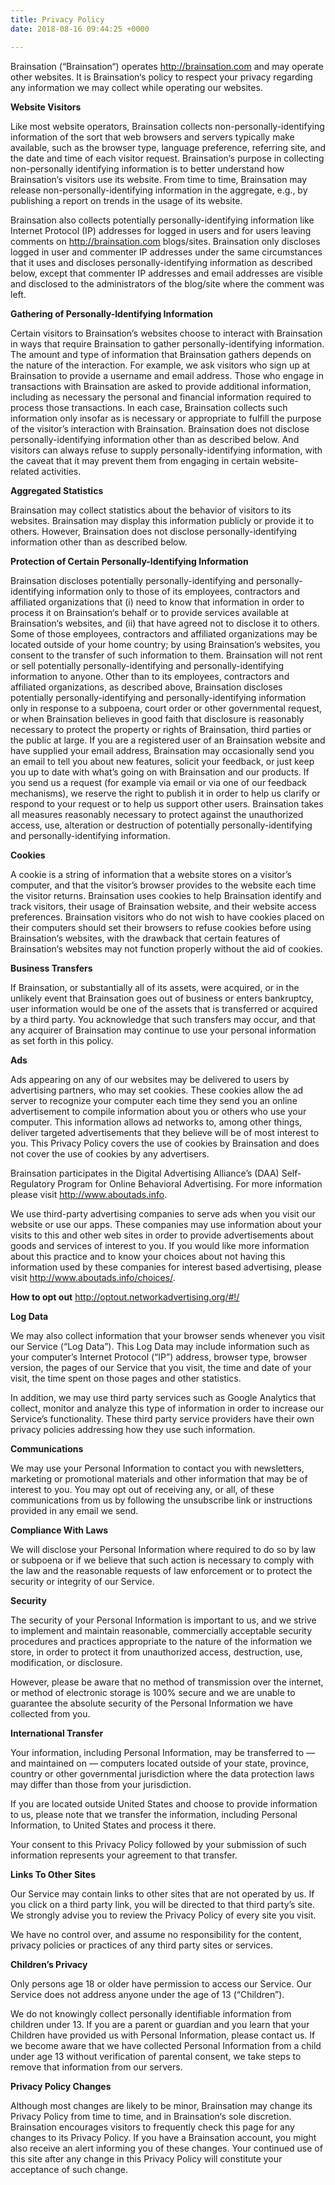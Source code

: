 ```yaml
---
title: Privacy Policy
date: 2018-08-16 09:44:25 +0000

---
```

Brainsation (“Brainsation“) operates http://brainsation.com and may operate other websites. It is Brainsation‘s policy to respect your privacy regarding any information we may collect while operating our websites.

**Website Visitors**

Like most website operators, Brainsation collects non-personally-identifying information of the sort that web browsers and servers typically make available, such as the browser type, language preference, referring site, and the date and time of each visitor request. Brainsation‘s purpose in collecting non-personally identifying information is to better understand how Brainsation‘s visitors use its website. From time to time, Brainsation may release non-personally-identifying information in the aggregate, e.g., by publishing a report on trends in the usage of its website.

Brainsation also collects potentially personally-identifying information like Internet Protocol (IP) addresses for logged in users and for users leaving comments on http://brainsation.com blogs/sites. Brainsation only discloses logged in user and commenter IP addresses under the same circumstances that it uses and discloses personally-identifying information as described below, except that commenter IP addresses and email addresses are visible and disclosed to the administrators of the blog/site where the comment was left.

**Gathering of Personally-Identifying Information**

Certain visitors to Brainsation‘s websites choose to interact with Brainsation in ways that require Brainsation to gather personally-identifying information. The amount and type of information that Brainsation gathers depends on the nature of the interaction. For example, we ask visitors who sign up at Brainsation to provide a username and email address. Those who engage in transactions with Brainsation are asked to provide additional information, including as necessary the personal and financial information required to process those transactions. In each case, Brainsation collects such information only insofar as is necessary or appropriate to fulfill the purpose of the visitor’s interaction with Brainsation. Brainsation does not disclose personally-identifying information other than as described below. And visitors can always refuse to supply personally-identifying information, with the caveat that it may prevent them from engaging in certain website-related activities.

**Aggregated Statistics**

Brainsation may collect statistics about the behavior of visitors to its websites. Brainsation may display this information publicly or provide it to others. However, Brainsation does not disclose personally-identifying information other than as described below.

**Protection of Certain Personally-Identifying Information**

Brainsation discloses potentially personally-identifying and personally-identifying information only to those of its employees, contractors and affiliated organizations that (i) need to know that information in order to process it on Brainsation‘s behalf or to provide services available at Brainsation‘s websites, and (ii) that have agreed not to disclose it to others. Some of those employees, contractors and affiliated organizations may be located outside of your home country; by using Brainsation‘s websites, you consent to the transfer of such information to them. Brainsation will not rent or sell potentially personally-identifying and personally-identifying information to anyone. Other than to its employees, contractors and affiliated organizations, as described above, Brainsation discloses potentially personally-identifying and personally-identifying information only in response to a subpoena, court order or other governmental request, or when Brainsation believes in good faith that disclosure is reasonably necessary to protect the property or rights of Brainsation, third parties or the public at large. If you are a registered user of an Brainsation website and have supplied your email address, Brainsation may occasionally send you an email to tell you about new features, solicit your feedback, or just keep you up to date with what’s going on with Brainsation and our products. If you send us a request (for example via email or via one of our feedback mechanisms), we reserve the right to publish it in order to help us clarify or respond to your request or to help us support other users. Brainsation takes all measures reasonably necessary to protect against the unauthorized access, use, alteration or destruction of potentially personally-identifying and personally-identifying information.

**Cookies**

A cookie is a string of information that a website stores on a visitor’s computer, and that the visitor’s browser provides to the website each time the visitor returns. Brainsation uses cookies to help Brainsation identify and track visitors, their usage of Brainsation website, and their website access preferences. Brainsation visitors who do not wish to have cookies placed on their computers should set their browsers to refuse cookies before using Brainsation‘s websites, with the drawback that certain features of Brainsation‘s websites may not function properly without the aid of cookies.

**Business Transfers**

If Brainsation, or substantially all of its assets, were acquired, or in the unlikely event that Brainsation goes out of business or enters bankruptcy, user information would be one of the assets that is transferred or acquired by a third party. You acknowledge that such transfers may occur, and that any acquirer of Brainsation may continue to use your personal information as set forth in this policy.

**Ads**

Ads appearing on any of our websites may be delivered to users by advertising partners, who may set cookies. These cookies allow the ad server to recognize your computer each time they send you an online advertisement to compile information about you or others who use your computer. This information allows ad networks to, among other things, deliver targeted advertisements that they believe will be of most interest to you. This Privacy Policy covers the use of cookies by Brainsation and does not cover the use of cookies by any advertisers.

Brainsation participates in the Digital Advertising Alliance’s (DAA) Self-Regulatory Program for Online Behavioral Advertising. For more information please visit http://www.aboutads.info.

We use third-party advertising companies to serve ads when you visit our website or use our apps. These companies may use information about your visits to this and other web sites in order to provide advertisements about goods and services of interest to you. If you would like more information about this practice and to know your choices about not having this information used by these companies for interest based advertising, please visit http://www.aboutads.info/choices/.

**How to opt out**
http://optout.networkadvertising.org/#!/

**Log Data**

We may also collect information that your browser sends whenever you visit our Service (“Log Data”). This Log Data may include information such as your computer’s Internet Protocol (“IP”) address, browser type, browser version, the pages of our Service that you visit, the time and date of your visit, the time spent on those pages and other statistics.

In addition, we may use third party services such as Google Analytics that collect, monitor and analyze this type of information in order to increase our Service’s functionality. These third party service providers have their own privacy policies addressing how they use such information.

**Communications**

We may use your Personal Information to contact you with newsletters, marketing or promotional materials and other information that may be of interest to you. You may opt out of receiving any, or all, of these communications from us by following the unsubscribe link or instructions provided in any email we send.

**Compliance With Laws**

We will disclose your Personal Information where required to do so by law or subpoena or if we believe that such action is necessary to comply with the law and the reasonable requests of law enforcement or to protect the security or integrity of our Service.

**Security**

The security of your Personal Information is important to us, and we strive to implement and maintain reasonable, commercially acceptable security procedures and practices appropriate to the nature of the information we store, in order to protect it from unauthorized access, destruction, use, modification, or disclosure.

However, please be aware that no method of transmission over the internet, or method of electronic storage is 100% secure and we are unable to guarantee the absolute security of the Personal Information we have collected from you.

**International Transfer**

Your information, including Personal Information, may be transferred to — and maintained on — computers located outside of your state, province, country or other governmental jurisdiction where the data protection laws may differ than those from your jurisdiction.

If you are located outside United States and choose to provide information to us, please note that we transfer the information, including Personal Information, to United States and process it there.

Your consent to this Privacy Policy followed by your submission of such information represents your agreement to that transfer.

**Links To Other Sites**

Our Service may contain links to other sites that are not operated by us. If you click on a third party link, you will be directed to that third party’s site. We strongly advise you to review the Privacy Policy of every site you visit.

We have no control over, and assume no responsibility for the content, privacy policies or practices of any third party sites or services.

**Children’s Privacy**

Only persons age 18 or older have permission to access our Service. Our Service does not address anyone under the age of 13 (“Children”).

We do not knowingly collect personally identifiable information from children under 13. If you are a parent or guardian and you learn that your Children have provided us with Personal Information, please contact us. If we become aware that we have collected Personal Information from a child under age 13 without verification of parental consent, we take steps to remove that information from our servers.

**Privacy Policy Changes**

Although most changes are likely to be minor, Brainsation may change its Privacy Policy from time to time, and in Brainsation‘s sole discretion. Brainsation encourages visitors to frequently check this page for any changes to its Privacy Policy. If you have a Brainsation account, you might also receive an alert informing you of these changes. Your continued use of this site after any change in this Privacy Policy will constitute your acceptance of such change.